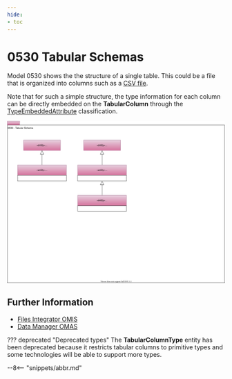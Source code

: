 ```yaml
---
hide:
- toc
---
```


<!-- SPDX-License-Identifier: CC-BY-4.0 -->
<!-- Copyright Contributors to the ODPi Egeria project. -->

# 0530 Tabular Schemas

Model 0530 shows the the structure of a single table. This could be a file that is organized into columns such as a [CSV file](/egeria-docs/types/2/0220-Files-and-Folders).

Note that for such a simple structure, the type information for each column can be directly embedded on the **TabularColumn** through the [TypeEmbeddedAttribute](/egeria-docs/types/5/0505-Schema-Attributes.md) classification.

![UML](0530-Tabular-Schemas.svg)


## Further Information

* [Files Integrator OMIS](/egeria-docs/services/omis/files-integrator/overview)
* [Data Manager OMAS](/egeria-docs/services/omas/data-manager/overview)



??? deprecated "Deprecated types"
    The **TabularColumnType** entity has been deprecated because it restricts tabular columns to primitive types and some technologies will be able to support more types.


--8<-- "snippets/abbr.md"